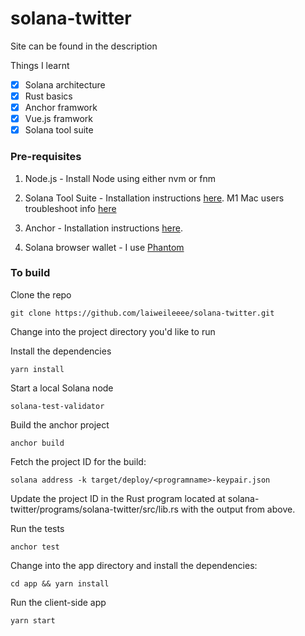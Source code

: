 # solana-twitter
Site can be found in the description 

Things I learnt
- [x] Solana architecture
- [x] Rust basics
- [x] Anchor framwork
- [x] Vue.js framwork
- [x] Solana tool suite 

### Pre-requisites
1. Node.js - Install Node using either nvm or fnm

2. Solana Tool Suite - Installation instructions [here](https://docs.solana.com/cli/install-solana-cli-tools). M1 Mac users troubleshoot info [here](https://github.com/project-serum/anchor/issues/95#issuecomment-913090162) 

3. Anchor - Installation instructions [here](https://project-serum.github.io/anchor/getting-started/installation.html).

4. Solana browser wallet - I use [Phantom](https://phantom.app/)


### To build
Clone the repo
```
git clone https://github.com/laiweileeee/solana-twitter.git
```
Change into the project directory you'd like to run

Install the dependencies

```
yarn install
```
Start a local Solana node
```
solana-test-validator
```
Build the anchor project
```
anchor build
```
Fetch the project ID for the build:
```
solana address -k target/deploy/<programname>-keypair.json
```
Update the project ID in the Rust program located at solana-twitter/programs/solana-twitter/src/lib.rs with the output from above.

Run the tests

```
anchor test
```
Change into the app directory and install the dependencies:
```
cd app && yarn install
```
Run the client-side app
```
yarn start
```
